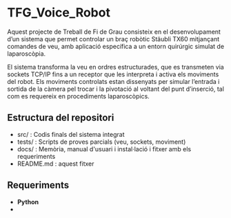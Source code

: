 # TFG_Voice_Robot
Aquest projecte de Treball de Fi de Grau consisteix en el desenvolupament d’un sistema que permet controlar un braç robòtic Stäubli TX60 mitjançant comandes de veu, amb aplicació específica a un entorn quirúrgic simulat de laparoscòpia.

El sistema transforma la veu en ordres estructurades, que es transmeten via sockets TCP/IP fins a un receptor que les interpreta i activa els moviments del robot. Els moviments controlats estan dissenyats per simular l’entrada i sortida de la càmera pel trocar i la pivotació al voltant del punt d’inserció, tal com es requereix en procediments laparoscòpics.

## Estructura del repositori
- src/ : Codis finals del sistema integrat
- tests/ : Scripts de proves parcials (veu, sockets, moviment)
- docs/ : Memòria, manual d'usuari i instal·lació i fitxer amb els requeriments
- README.md : aquest fitxer


## Requeriments
- **Python**
- 
